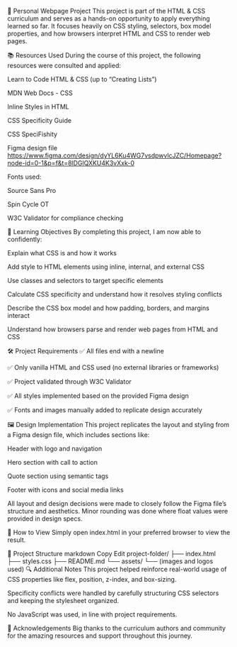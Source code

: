 📄 Personal Webpage Project
This project is part of the HTML & CSS curriculum and serves as a hands-on opportunity to apply everything learned so far. It focuses heavily on CSS styling, selectors, box model properties, and how browsers interpret HTML and CSS to render web pages.

📚 Resources Used
During the course of this project, the following resources were consulted and applied:

Learn to Code HTML & CSS (up to “Creating Lists”)

MDN Web Docs - CSS

Inline Styles in HTML

CSS Specificity Guide

CSS SpeciFishity

Figma design file https://www.figma.com/design/dyYL6Ku4WG7vsdpwvlcJZC/Homepage?node-id=0-1&p=f&t=8lDGlQXKU4K3vXxk-0

Fonts used:

Source Sans Pro

Spin Cycle OT

W3C Validator for compliance checking

🎯 Learning Objectives
By completing this project, I am now able to confidently:

Explain what CSS is and how it works

Add style to HTML elements using inline, internal, and external CSS

Use classes and selectors to target specific elements

Calculate CSS specificity and understand how it resolves styling conflicts

Describe the CSS box model and how padding, borders, and margins interact

Understand how browsers parse and render web pages from HTML and CSS

🛠️ Project Requirements
✅ All files end with a newline

✅ Only vanilla HTML and CSS used (no external libraries or frameworks)

✅ Project validated through W3C Validator

✅ All styles implemented based on the provided Figma design

✅ Fonts and images manually added to replicate design accurately

🖼️ Design Implementation
This project replicates the layout and styling from a Figma design file, which includes sections like:

Header with logo and navigation

Hero section with call to action

Quote section using semantic tags

Footer with icons and social media links

All layout and design decisions were made to closely follow the Figma file’s structure and aesthetics. Minor rounding was done where float values were provided in design specs.

🚀 How to View
Simply open index.html in your preferred browser to view the result.

📁 Project Structure
markdown
Copy
Edit
project-folder/
├── index.html
├── styles.css
├── README.md
└── assets/
    └── (images and logos used)
🔍 Additional Notes
This project helped reinforce real-world usage of CSS properties like flex, position, z-index, and box-sizing.

Specificity conflicts were handled by carefully structuring CSS selectors and keeping the stylesheet organized.

No JavaScript was used, in line with project requirements.

🙌 Acknowledgements
Big thanks to the curriculum authors and community for the amazing resources and support throughout this journey.